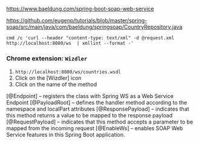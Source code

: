 https://www.baeldung.com/spring-boot-soap-web-service

https://github.com/eugenp/tutorials/blob/master/spring-soap/src/main/java/com/baeldung/springsoap/CountryRepository.java


` cmd /c 'curl --header "content-type: text/xml" -d @request.xml http://localhost:8080/ws  | xmllint --format -' `



### Chrome extension: `Wizdler`
 
1. ` http://localhost:8080/ws/countries.wsdl `
2. Click on the [Wizdler] icon
3. Click on the name of the method


[@Endpoint]         – registers the class with Spring WS as a Web Service Endpoint
[@PayloadRoot]      – defines the handler method according to the namespace and localPart attributes
[@ResponsePayload]  – indicates that this method returns a value to be mapped to the response payload
[@RequestPayload]   – indicates that this method accepts a parameter to be mapped from the incoming request
[@EnableWs]         – enables SOAP Web Service features in this Spring Boot application.